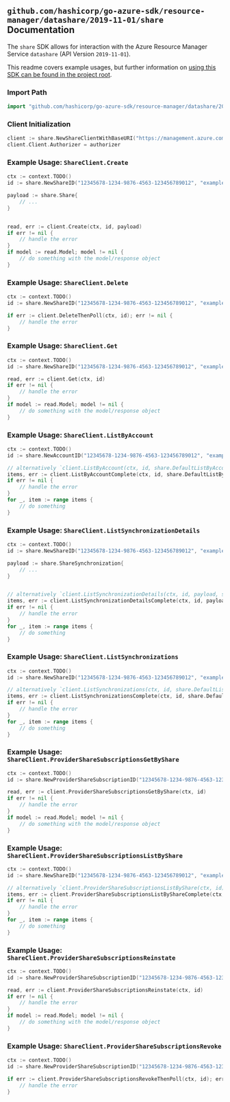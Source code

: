 
## `github.com/hashicorp/go-azure-sdk/resource-manager/datashare/2019-11-01/share` Documentation

The `share` SDK allows for interaction with the Azure Resource Manager Service `datashare` (API Version `2019-11-01`).

This readme covers example usages, but further information on [using this SDK can be found in the project root](https://github.com/hashicorp/go-azure-sdk/tree/main/docs).

### Import Path

```go
import "github.com/hashicorp/go-azure-sdk/resource-manager/datashare/2019-11-01/share"
```


### Client Initialization

```go
client := share.NewShareClientWithBaseURI("https://management.azure.com")
client.Client.Authorizer = authorizer
```


### Example Usage: `ShareClient.Create`

```go
ctx := context.TODO()
id := share.NewShareID("12345678-1234-9876-4563-123456789012", "example-resource-group", "accountValue", "shareValue")

payload := share.Share{
	// ...
}


read, err := client.Create(ctx, id, payload)
if err != nil {
	// handle the error
}
if model := read.Model; model != nil {
	// do something with the model/response object
}
```


### Example Usage: `ShareClient.Delete`

```go
ctx := context.TODO()
id := share.NewShareID("12345678-1234-9876-4563-123456789012", "example-resource-group", "accountValue", "shareValue")

if err := client.DeleteThenPoll(ctx, id); err != nil {
	// handle the error
}
```


### Example Usage: `ShareClient.Get`

```go
ctx := context.TODO()
id := share.NewShareID("12345678-1234-9876-4563-123456789012", "example-resource-group", "accountValue", "shareValue")

read, err := client.Get(ctx, id)
if err != nil {
	// handle the error
}
if model := read.Model; model != nil {
	// do something with the model/response object
}
```


### Example Usage: `ShareClient.ListByAccount`

```go
ctx := context.TODO()
id := share.NewAccountID("12345678-1234-9876-4563-123456789012", "example-resource-group", "accountValue")

// alternatively `client.ListByAccount(ctx, id, share.DefaultListByAccountOperationOptions())` can be used to do batched pagination
items, err := client.ListByAccountComplete(ctx, id, share.DefaultListByAccountOperationOptions())
if err != nil {
	// handle the error
}
for _, item := range items {
	// do something
}
```


### Example Usage: `ShareClient.ListSynchronizationDetails`

```go
ctx := context.TODO()
id := share.NewShareID("12345678-1234-9876-4563-123456789012", "example-resource-group", "accountValue", "shareValue")

payload := share.ShareSynchronization{
	// ...
}


// alternatively `client.ListSynchronizationDetails(ctx, id, payload, share.DefaultListSynchronizationDetailsOperationOptions())` can be used to do batched pagination
items, err := client.ListSynchronizationDetailsComplete(ctx, id, payload, share.DefaultListSynchronizationDetailsOperationOptions())
if err != nil {
	// handle the error
}
for _, item := range items {
	// do something
}
```


### Example Usage: `ShareClient.ListSynchronizations`

```go
ctx := context.TODO()
id := share.NewShareID("12345678-1234-9876-4563-123456789012", "example-resource-group", "accountValue", "shareValue")

// alternatively `client.ListSynchronizations(ctx, id, share.DefaultListSynchronizationsOperationOptions())` can be used to do batched pagination
items, err := client.ListSynchronizationsComplete(ctx, id, share.DefaultListSynchronizationsOperationOptions())
if err != nil {
	// handle the error
}
for _, item := range items {
	// do something
}
```


### Example Usage: `ShareClient.ProviderShareSubscriptionsGetByShare`

```go
ctx := context.TODO()
id := share.NewProviderShareSubscriptionID("12345678-1234-9876-4563-123456789012", "example-resource-group", "accountValue", "shareValue", "providerShareSubscriptionIdValue")

read, err := client.ProviderShareSubscriptionsGetByShare(ctx, id)
if err != nil {
	// handle the error
}
if model := read.Model; model != nil {
	// do something with the model/response object
}
```


### Example Usage: `ShareClient.ProviderShareSubscriptionsListByShare`

```go
ctx := context.TODO()
id := share.NewShareID("12345678-1234-9876-4563-123456789012", "example-resource-group", "accountValue", "shareValue")

// alternatively `client.ProviderShareSubscriptionsListByShare(ctx, id)` can be used to do batched pagination
items, err := client.ProviderShareSubscriptionsListByShareComplete(ctx, id)
if err != nil {
	// handle the error
}
for _, item := range items {
	// do something
}
```


### Example Usage: `ShareClient.ProviderShareSubscriptionsReinstate`

```go
ctx := context.TODO()
id := share.NewProviderShareSubscriptionID("12345678-1234-9876-4563-123456789012", "example-resource-group", "accountValue", "shareValue", "providerShareSubscriptionIdValue")

read, err := client.ProviderShareSubscriptionsReinstate(ctx, id)
if err != nil {
	// handle the error
}
if model := read.Model; model != nil {
	// do something with the model/response object
}
```


### Example Usage: `ShareClient.ProviderShareSubscriptionsRevoke`

```go
ctx := context.TODO()
id := share.NewProviderShareSubscriptionID("12345678-1234-9876-4563-123456789012", "example-resource-group", "accountValue", "shareValue", "providerShareSubscriptionIdValue")

if err := client.ProviderShareSubscriptionsRevokeThenPoll(ctx, id); err != nil {
	// handle the error
}
```

